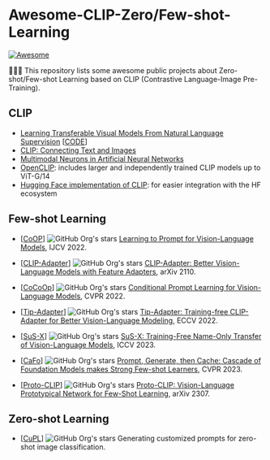# Awesome-CLIP-Zero/Few-shot-Learning
[![Awesome](https://cdn.rawgit.com/sindresorhus/awesome/d7305f38d29fed78fa85652e3a63e154dd8e8829/media/badge.svg)](https://github.com/sindresorhus/awesome)

🚀🚀🚀 This repository lists some awesome public projects about Zero-shot/Few-shot Learning based on CLIP (Contrastive Language-Image Pre-Training).

## CLIP 
- [Learning Transferable Visual Models From Natural Language Supervision](https://arxiv.org/abs/2103.00020) [[CODE](https://github.com/openai/CLIP)]
- [CLIP: Connecting Text and Images](https://openai.com/blog/clip/)
- [Multimodal Neurons in Artificial Neural Networks](https://openai.com/blog/multimodal-neurons/)
- [OpenCLIP](https://github.com/mlfoundations/open_clip): includes larger and independently trained CLIP models up to ViT-G/14
- [Hugging Face implementation of CLIP](https://huggingface.co/docs/transformers/model_doc/clip): for easier integration with the HF ecosystem

## Few-shot Learning
* [[CoOP](https://github.com/KaiyangZhou/CoOp)] ![GitHub Org's stars](https://img.shields.io/github/stars/KaiyangZhou%2FCoOp?style=social) [Learning to Prompt for Vision-Language Models](https://arxiv.org/abs/2109.01134), IJCV 2022. 

* [[CLIP-Adapter](https://github.com/gaopengcuhk/CLIP-Adapter)] ![GitHub Org's stars](https://img.shields.io/github/stars/gaopengcuhk%2FCLIP-Adapter?style=social) [CLIP-Adapter: Better Vision-Language Models with Feature Adapters](https://arxiv.org/pdf/2110.04544.pdf), arXiv 2110.

* [[CoCoOp](https://github.com/KaiyangZhou/CoOp)] ![GitHub Org's stars](https://img.shields.io/github/stars/KaiyangZhou%2FCoOp?style=social) [Conditional Prompt Learning for Vision-Language Models](https://arxiv.org/abs/2203.05557), CVPR 2022.

* [[Tip-Adapter](https://github.com/gaopengcuhk/Tip-Adapter)] ![GitHub Org's stars](https://img.shields.io/github/stars/gaopengcuhk%2FTip-Adapter?style=social) [Tip-Adapter: Training-free CLIP-Adapter for Better Vision-Language Modeling](https://arxiv.org/pdf/2207.09519.pdf), ECCV 2022. 

* [[SuS-X](https://github.com/vishaal27/SuS-X)] ![GitHub Org's stars](https://img.shields.io/github/stars/vishaal27%2FSuS-X?style=social) [SuS-X: Training-Free Name-Only Transfer of Vision-Language Models](https://arxiv.org/abs/2211.16198), ICCV 2023. 

* [[CaFo](https://github.com/OpenGVLab/CaFo)] ![GitHub Org's stars](https://img.shields.io/github/stars/OpenGVLab%2FCaFo?style=social) [Prompt, Generate, then Cache: Cascade of Foundation Models makes Strong Few-shot Learners](https://arxiv.org/pdf/2303.02151.pdf), CVPR 2023. 

* [[Proto-CLIP](https://github.com/IRVLUTD/Proto-CLIP)] ![GitHub Org's stars](https://img.shields.io/github/stars/IRVLUTD%2FProto-CLIP?style=social) [Proto-CLIP: Vision-Language Prototypical Network for Few-Shot Learning](https://arxiv.org/abs/2307.03073), arXiv 2307. 

## Zero-shot Learning
* [[CuPL](https://github.com/sarahpratt/CuPL)] ![GitHub Org's stars](https://img.shields.io/github/stars/sarahpratt%2FCuPL?style=social) Generating customized prompts for zero-shot image classification. 
